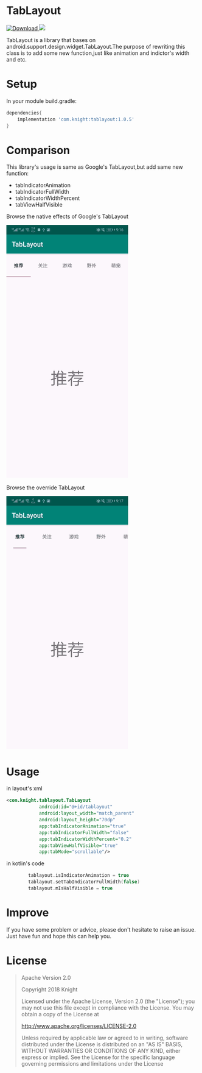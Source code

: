 # TabLayout
[ ![Download](https://api.bintray.com/packages/knight/maven/tablayout/images/download.svg?version=1.0.5) ](https://bintray.com/knight/maven/tablayout/1.0.5/link)
[![](https://jitpack.io/v/296777513/tablayout.svg)](https://jitpack.io/#296777513/tablayout)

TabLayout is a library that bases on android.support.design.widget.TabLayout.The purpose of rewriting this class is to add some new function,just like animation and indictor's width and etc.


# Setup

In your module build.gradle:

```gradle
dependencies{
    implementation 'com.knight:tablayout:1.0.5'
}
```

# Comparison

This library's usage is same as Google's TabLayout,but add same new function:

* tabIndicatorAnimation
* tabIndicatorFullWidth
* tabIndicatorWidthPercent
* tabViewHalfVisible

Browse the native effects of Google's TabLayout

![](https://raw.githubusercontent.com/296777513/Picture/master/TabLayout/tablayout_origin.gif)

Browse the override TabLayout

![](https://raw.githubusercontent.com/296777513/Picture/master/TabLayout/tablayout_after.gif)

# Usage



in layout's xml

```xml
<com.knight.tablayout.TabLayout
            android:id="@+id/tablayout"
            android:layout_width="match_parent"
            android:layout_height="70dp"
            app:tabIndicatorAnimation="true"
            app:tabIndicatorFullWidth="false"
            app:tabIndicatorWidthPercent="0.2"
            app:tabViewHalfVisible="true"
            app:tabMode="scrollable"/>
```

in kotlin's code

```kotlin
        tablayout.isIndicatorAnimation = true
        tablayout.setTabIndicatorFullWidth(false)
        tablayout.mIsHalfVisible = true
```


# Improve

If you have some problem or advice, please don't hesitate to raise an issue. Just have fun and hope this can help you.

# License

> Apache Version 2.0
>
> Copyright 2018 Knight
>
> Licensed under the Apache License, Version 2.0 (the "License");
you may not use this file except in compliance with the License.
You may obtain a copy of the License at
>
> http://www.apache.org/licenses/LICENSE-2.0
>
> Unless required by applicable law or agreed to in writing, software
distributed under the License is distributed on an "AS IS" BASIS,
WITHOUT WARRANTIES OR CONDITIONS OF ANY KIND, either express or implied.
See the License for the specific language governing permissions and
limitations under the License